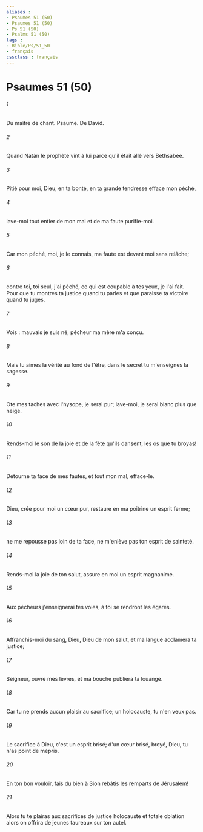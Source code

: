 ```yaml
---
aliases : 
- Psaumes 51 (50)
- Psaumes 51 (50)
- Ps 51 (50)
- Psalms 51 (50)
tags : 
- Bible/Ps/51_50
- français
cssclass : français
---
```


# Psaumes 51 (50)

###### 1
Du maître de chant. Psaume. De David.
###### 2
Quand Natân le prophète vint à lui parce qu'il était allé vers Bethsabée.
###### 3
Pitié pour moi, Dieu, en ta bonté, en ta grande tendresse efface mon péché,
###### 4
lave-moi tout entier de mon mal et de ma faute purifie-moi.
###### 5
Car mon péché, moi, je le connais, ma faute est devant moi sans relâche;
###### 6
contre toi, toi seul, j'ai péché, ce qui est coupable à tes yeux, je l'ai fait. Pour que tu montres ta justice quand tu parles et que paraisse ta victoire quand tu juges.
###### 7
Vois : mauvais je suis né, pécheur ma mère m'a conçu.
###### 8
Mais tu aimes la vérité au fond de l'être, dans le secret tu m'enseignes la sagesse.
###### 9
Ote mes taches avec l'hysope, je serai pur; lave-moi, je serai blanc plus que neige.
###### 10
Rends-moi le son de la joie et de la fête qu'ils dansent, les os que tu broyas!
###### 11
Détourne ta face de mes fautes, et tout mon mal, efface-le.
###### 12
Dieu, crée pour moi un cœur pur, restaure en ma poitrine un esprit ferme;
###### 13
ne me repousse pas loin de ta face, ne m'enlève pas ton esprit de sainteté.
###### 14
Rends-moi la joie de ton salut, assure en moi un esprit magnanime.
###### 15
Aux pécheurs j'enseignerai tes voies, à toi se rendront les égarés.
###### 16
Affranchis-moi du sang, Dieu, Dieu de mon salut, et ma langue acclamera ta justice;
###### 17
Seigneur, ouvre mes lèvres, et ma bouche publiera ta louange.
###### 18
Car tu ne prends aucun plaisir au sacrifice; un holocauste, tu n'en veux pas.
###### 19
Le sacrifice à Dieu, c'est un esprit brisé; d'un cœur brisé, broyé, Dieu, tu n'as point de mépris.
###### 20
En ton bon vouloir, fais du bien à Sion rebâtis les remparts de Jérusalem!
###### 21
Alors tu te plairas aux sacrifices de justice holocauste et totale oblation alors on offrira de jeunes taureaux sur ton autel.
